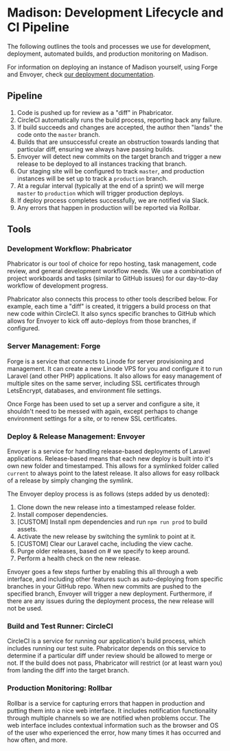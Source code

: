 # Madison: Development Lifecycle and CI Pipeline

The following outlines the tools and processes we use for development,
deployment, automated builds, and production monitoring on Madison.

For information on deploying an instance of Madison yourself, using Forge and
Envoyer, check [our deployment documentation](docs/deploy.md).

## Pipeline

1. Code is pushed up for review as a "diff" in Phabricator.
2. CircleCI automatically runs the build process, reporting back any failure.
3. If build succeeds and changes are accepted, the author then "lands" the
   code onto the `master` branch.
  1. Builds that are unsuccessful create an obstruction towards landing that
     particular diff, ensuring we always have passing builds.
4. Envoyer will detect new commits on the target branch and trigger a new
   release to be deployed to all instances tracking that branch.
  1. Our staging site will be configured to track `master`, and production
     instances will be set up to track a `production` branch.
  2. At a regular interval (typically at the end of a sprint) we will merge
     `master` to `production` which will trigger production deploys.
5. If deploy process completes successfully, we are notified via Slack.
6. Any errors that happen in production will be reported via Rollbar.

## Tools

### Development Workflow: Phabricator

Phabricator is our tool of choice for repo hosting, task management, code
review, and general development workflow needs. We use a combination of project
workboards and tasks (similar to GitHub issues) for our day-to-day workflow of
development progress.

Phabricator also connects this process to other tools described below. For
example, each time a "diff" is created, it triggers a build process on that new
code within CircleCI. It also syncs specific branches to GitHub which allows for
Envoyer to kick off auto-deploys from those branches, if configured.

### Server Management: Forge

Forge is a service that connects to Linode for server provisioning and
management. It can create a new Linode VPS for you and configure it to run
Laravel (and other PHP) applications. It also allows for easy management of
multiple sites on the same server, including SSL certificates through
LetsEncrypt, databases, and environment file settings.

Once Forge has been used to set up a server and configure a site, it shouldn't
need to be messed with again, except perhaps to change environment settings for
a site, or to renew SSL certificates.

### Deploy & Release Management: Envoyer

Envoyer is a service for handling release-based deployments of Laravel
applications. Release-based means that each new deploy is built into it's own
new folder and timestamped. This allows for a symlinked folder called `current`
to always point to the latest release. It also allows for easy rollback of a
release by simply changing the symlink.

The Envoyer deploy process is as follows (steps added by us denoted):

1. Clone down the new release into a timestamped release folder.
2. Install composer dependencies.
3. [CUSTOM] Install npm dependencies and run `npm run prod` to build assets.
4. Activate the new release by switching the symlink to point at it.
5. [CUSTOM] Clear our Laravel cache, including the view cache.
6. Purge older releases, based on # we specify to keep around.
7. Perform a health check on the new release.

Envoyer goes a few steps further by enabling this all through a web interface,
and including other features such as auto-deploying from specific branches in
your GitHub repo. When new commits are pushed to the specified branch, Envoyer
will trigger a new deployment. Furthermore, if there are any issues during the
deployment process, the new release will not be used.

### Build and Test Runner: CircleCI

CircleCI is a service for running our application's build process, which
includes running our test suite. Phabricator depends on this service to
determine if a particular diff under review should be allowed to merge or not.
If the build does not pass, Phabricator will restrict (or at least warn you)
from landing the diff into the target branch.

### Production Monitoring: Rollbar

Rollbar is a service for capturing errors that happen in production and putting
them into a nice web interface. It includes notification functionality through
multiple channels so we are notified when problems occur. The web interface
includes contextual information such as the browser and OS of the user who
experienced the error, how many times it has occurred and how often, and more.
